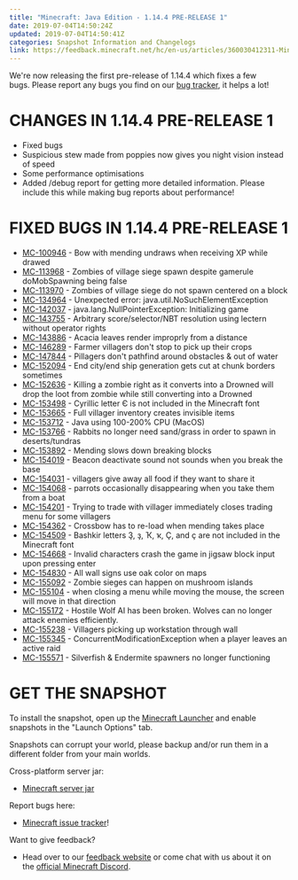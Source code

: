 ```yaml
---
title: "Minecraft: Java Edition - 1.14.4 PRE-RELEASE 1"
date: 2019-07-04T14:50:24Z
updated: 2019-07-04T14:50:41Z
categories: Snapshot Information and Changelogs
link: https://feedback.minecraft.net/hc/en-us/articles/360030412311-Minecraft-Java-Edition-1-14-4-PRE-RELEASE-1
---
```


We\'re now releasing the first pre-release of 1.14.4 which fixes a few bugs. Please report any bugs you find on our [bug tracker](https://bugs.mojang.com/browse/MC), it helps a lot!

# CHANGES IN 1.14.4 PRE-RELEASE 1

-   Fixed bugs
-   Suspicious stew made from poppies now gives you night vision instead of speed
-   Some performance optimisations 
-   Added /debug report for getting more detailed information. Please include this while making bug reports about performance!

# FIXED BUGS IN 1.14.4 PRE-RELEASE 1

-   [MC-100946](https://bugs.mojang.com/browse/MC-100946) - Bow with mending undraws when receiving XP while drawed
-   [MC-113968](https://bugs.mojang.com/browse/MC-113968) - Zombies of village siege spawn despite gamerule doMobSpawning being false
-   [MC-113970](https://bugs.mojang.com/browse/MC-113970) - Zombies of village siege do not spawn centered on a block
-   [MC-134964](https://bugs.mojang.com/browse/MC-134964) - Unexpected error: java.util.NoSuchElementException
-   [MC-142037](https://bugs.mojang.com/browse/MC-142037) - java.lang.NullPointerException: Initializing game
-   [MC-143755](https://bugs.mojang.com/browse/MC-143755) - Arbitrary score/selector/NBT resolution using lectern without operator rights
-   [MC-143886](https://bugs.mojang.com/browse/MC-143886) - Acacia leaves render improprly from a distance
-   [MC-146289](https://bugs.mojang.com/browse/MC-146289) - Farmer villagers don't stop to pick up their crops
-   [MC-147844](https://bugs.mojang.com/browse/MC-147844) - Pillagers don't pathfind around obstacles & out of water
-   [MC-152094](https://bugs.mojang.com/browse/MC-152094) - End city/end ship generation gets cut at chunk borders sometimes
-   [MC-152636](https://bugs.mojang.com/browse/MC-152636) - Killing a zombie right as it converts into a Drowned will drop the loot from zombie while still converting into a Drowned
-   [MC-153498](https://bugs.mojang.com/browse/MC-153498) - Cyrillic letter Є is not included in the Minecraft font
-   [MC-153665](https://bugs.mojang.com/browse/MC-153665) - Full villager inventory creates invisible items
-   [MC-153712](https://bugs.mojang.com/browse/MC-153712) - Java using 100-200% CPU (MacOS)
-   [MC-153766](https://bugs.mojang.com/browse/MC-153766) - Rabbits no longer need sand/grass in order to spawn in deserts/tundras
-   [MC-153892](https://bugs.mojang.com/browse/MC-153892) - Mending slows down breaking blocks
-   [MC-154019](https://bugs.mojang.com/browse/MC-154019) - Beacon deactivate sound not sounds when you break the base
-   [MC-154031](https://bugs.mojang.com/browse/MC-154031) - villagers give away all food if they want to share it
-   [MC-154068](https://bugs.mojang.com/browse/MC-154068) - parrots occasionally disappearing when you take them from a boat
-   [MC-154201](https://bugs.mojang.com/browse/MC-154201) - Trying to trade with villager immediately closes trading menu for some villagers
-   [MC-154362](https://bugs.mojang.com/browse/MC-154362) - Crossbow has to re-load when mending takes place
-   [MC-154509](https://bugs.mojang.com/browse/MC-154509) - Bashkir letters Ҙ, ҙ, Ҡ, ҡ, Ҫ, and ҫ are not included in the Minecraft font
-   [MC-154668](https://bugs.mojang.com/browse/MC-154668) - Invalid characters crash the game in jigsaw block input upon pressing enter
-   [MC-154830](https://bugs.mojang.com/browse/MC-154830) - All wall signs use oak color on maps
-   [MC-155092](https://bugs.mojang.com/browse/MC-155092) - Zombie sieges can happen on mushroom islands
-   [MC-155104](https://bugs.mojang.com/browse/MC-155104) - when closing a menu while moving the mouse, the screen will move in that direction
-   [MC-155172](https://bugs.mojang.com/browse/MC-155172) - Hostile Wolf AI has been broken. Wolves can no longer attack enemies efficiently.
-   [MC-155238](https://bugs.mojang.com/browse/MC-155238) - Villagers picking up workstation through wall
-   [MC-155345](https://bugs.mojang.com/browse/MC-155345) - ConcurrentModificationException when a player leaves an active raid
-   [MC-155571](https://bugs.mojang.com/browse/MC-155571) - Silverfish & Endermite spawners no longer functioning

# GET THE SNAPSHOT

To install the snapshot, open up the [Minecraft Launcher](https://minecraft.net/download) and enable snapshots in the \"Launch Options\" tab.

Snapshots can corrupt your world, please backup and/or run them in a different folder from your main worlds.

Cross-platform server jar:

-   [Minecraft server jar](https://launcher.mojang.com/v1/objects/774c5619679673ec772b0f01f363d0145a9d6b51/server.jar)

Report bugs here:

-   [Minecraft issue tracker](https://bugs.mojang.com/browse/MC)!

Want to give feedback?

-   Head over to our [feedback website](https://aka.ms/snapshotfeedback) or come chat with us about it on the [official Minecraft Discord](https://discord.gg/Minecraft).
